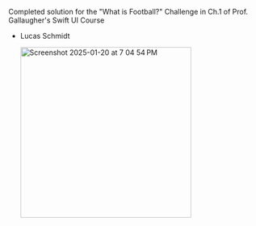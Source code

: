 Completed solution for the "What is Football?" Challenge in Ch.1 of Prof. Gallaugher's Swift UI Course
- Lucas Schmidt

  <img width="338" alt="Screenshot 2025-01-20 at 7 04 54 PM" src="https://github.com/user-attachments/assets/f9c753b4-44ab-494c-aee2-7a146a93afce" />
  
